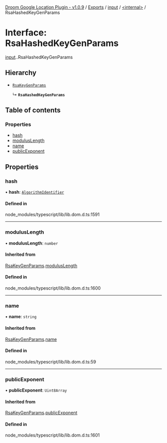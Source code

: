 [Droom Google Location Plugin - v1.0.9](../README.md) / [Exports](../modules.md) / [input](../modules/input.md) / [<internal\>](../modules/input._internal_.md) / RsaHashedKeyGenParams

# Interface: RsaHashedKeyGenParams

[input](../modules/input.md).[<internal>](../modules/input._internal_.md).RsaHashedKeyGenParams

## Hierarchy

- [`RsaKeyGenParams`](input._internal_.RsaKeyGenParams.md)

  ↳ **`RsaHashedKeyGenParams`**

## Table of contents

### Properties

- [hash](input._internal_.RsaHashedKeyGenParams.md#hash)
- [modulusLength](input._internal_.RsaHashedKeyGenParams.md#moduluslength)
- [name](input._internal_.RsaHashedKeyGenParams.md#name)
- [publicExponent](input._internal_.RsaHashedKeyGenParams.md#publicexponent)

## Properties

### hash

• **hash**: [`AlgorithmIdentifier`](../modules/input._internal_.md#algorithmidentifier)

#### Defined in

node_modules/typescript/lib/lib.dom.d.ts:1591

___

### modulusLength

• **modulusLength**: `number`

#### Inherited from

[RsaKeyGenParams](input._internal_.RsaKeyGenParams.md).[modulusLength](input._internal_.RsaKeyGenParams.md#moduluslength)

#### Defined in

node_modules/typescript/lib/lib.dom.d.ts:1600

___

### name

• **name**: `string`

#### Inherited from

[RsaKeyGenParams](input._internal_.RsaKeyGenParams.md).[name](input._internal_.RsaKeyGenParams.md#name)

#### Defined in

node_modules/typescript/lib/lib.dom.d.ts:59

___

### publicExponent

• **publicExponent**: `Uint8Array`

#### Inherited from

[RsaKeyGenParams](input._internal_.RsaKeyGenParams.md).[publicExponent](input._internal_.RsaKeyGenParams.md#publicexponent)

#### Defined in

node_modules/typescript/lib/lib.dom.d.ts:1601
